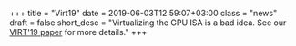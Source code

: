 +++
title = "Virt19"
date = 2019-06-03T12:59:07+03:00
class = "news"
draft = false
short_desc = "Virtualizing the GPU ISA is a bad idea. See our [VIRT'19 paper](https://aakshintala.com/papers/virt19-trillium.pdf) for more details."
+++